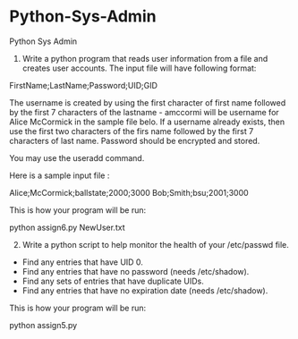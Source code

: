 # Python-Sys-Admin
Python Sys Admin

1. Write a python program that reads user information from a file and creates user accounts. The input file will have following format:

FirstName;LastName;Password;UID;GID

The username is created by using the first character of first name followed by the first 7 characters of the lastname - amccormi will be username for Alice McCormick in the sample file belo. If a username already exists, then use the first two characters of the firs name followed by the first 7 characters of last name. Password should be encrypted and stored.

You may use the useradd command.

Here is a sample input file :

Alice;McCormick;ballstate;2000;3000
Bob;Smith;bsu;2001;3000

This is how your program will be run:

python assign6.py NewUser.txt


2. Write a python script to help monitor the health of your /etc/passwd file.
- Find any entries that have UID 0.
- Find any entries that have no password (needs /etc/shadow).
- Find any sets of entries that have duplicate UIDs.
- Find any entries that have no expiration date (needs /etc/shadow).

This is how your program will be run:

python assign5.py